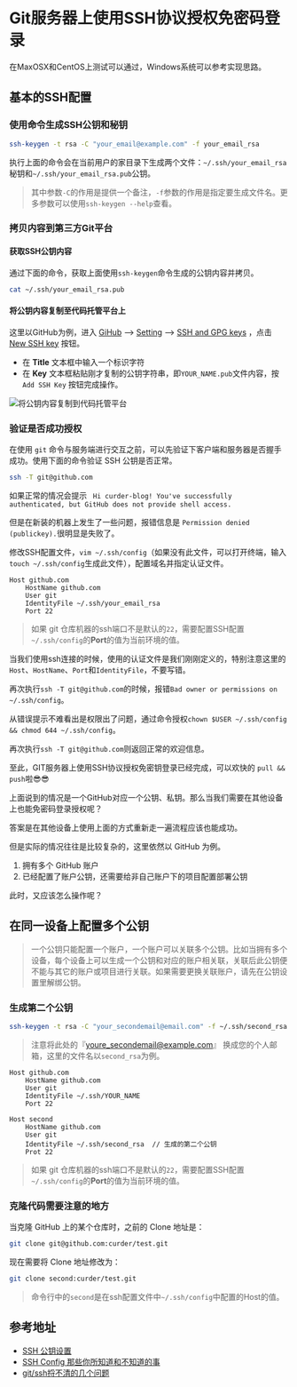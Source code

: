 # Git服务器上使用SSH协议授权免密码登录

在MaxOSX和CentOS上测试可以通过，Windows系统可以参考实现思路。

## 基本的SSH配置

### 使用命令生成SSH公钥和秘钥

```bash
ssh-keygen -t rsa -C "your_email@example.com" -f your_email_rsa
```

执行上面的命令会在当前用户的家目录下生成两个文件：`~/.ssh/your_email_rsa`秘钥和`~/.ssh/your_email_rsa.pub`公钥。

> 其中参数`-C`的作用是提供一个备注，`-f`参数的作用是指定要生成文件名。更多参数可以使用`ssh-keygen --help`查看。

### 拷贝内容到第三方Git平台

#### 获取SSH公钥内容

通过下面的命令，获取上面使用`ssh-keygen`命令生成的公钥内容并拷贝。

```bash
cat ~/.ssh/your_email_rsa.pub
```

#### 将公钥内容复制至代码托管平台上

这里以GitHub为例，进入 [GiHub](https://github.com/) --> [Setting](https://github.com/settings/profile)
--> [SSH and GPG keys](https://github.com/settings/keys) ，点击 [New SSH key](https://github.com/settings/ssh/new) 按钮。

- 在 **Title** 文本框中输入一个标识字符
- 在 **Key** 文本框粘贴刚才复制的公钥字符串，即`YOUR_NAME.pub`文件内容，按 `Add SSH Key` 按钮完成操作。

<img :src="$withBase('/images/tools/git/ssh-server-to-use-keyless-login-on-git-server/github-save-ssh-key.png')" alt="将公钥内容复制到代码托管平台">

### 验证是否成功授权

在使用 `git` 命令与服务端进行交互之前，可以先验证下客户端和服务器是否握手成功。使用下面的命令验证 SSH 公钥是否正常。

```bash
ssh -T git@github.com
```

如果正常的情况会提示 ` Hi curder-blog! You've successfully authenticated, but GitHub does not provide shell access.`

但是在新装的机器上发生了一些问题，报错信息是 `Permission denied (publickey).`很明显是失败了。

修改SSH配置文件，`vim ~/.ssh/config`（如果没有此文件，可以打开终端，输入`touch ~/.ssh/config`生成此文件），配置域名并指定认证文件。

```text
Host github.com
    HostName github.com
    User git
    IdentityFile ~/.ssh/your_email_rsa
    Port 22
```

> 如果 git 仓库机器的ssh端口不是默认的`22`，需要配置SSH配置`~/.ssh/config`的**Port**的值为当前环境的值。

当我们使用ssh连接的时候，使用的认证文件是我们刚刚定义的，特别注意这里的`Host`、`HostName`、`Port`和`IdentityFile`，不要写错。

再次执行`ssh -T git@github.com`的时候，报错`Bad owner or permissions on ~/.ssh/config`。

从错误提示不难看出是权限出了问题，通过命令授权`chown $USER ~/.ssh/config && chmod 644 ~/.ssh/config`。

再次执行`ssh -T git@github.com`则返回正常的欢迎信息。

至此，GIT服务器上使用SSH协议授权免密钥登录已经完成，可以欢快的 `pull && push`啦😎😎

上面说到的情况是一个GitHub对应一个公钥、私钥。那么当我们需要在其他设备上也能免密码登录授权呢？

答案是在其他设备上使用上面的方式重新走一遍流程应该也能成功。

但是实际的情况往往是比较复杂的，这里依然以 GitHub 为例。

1. 拥有多个 GitHub 账户
2. 已经配置了账户公钥，还需要给非自己账户下的项目配置部署公钥

此时，又应该怎么操作呢？

## 在同一设备上配置多个公钥

> 一个公钥只能配置一个账户，一个账户可以关联多个公钥。比如当拥有多个设备，每个设备上可以生成一个公钥和对应的账户相关联，关联后此公钥便不能与其它的账户或项目进行关联。如果需要更换关联账户，请先在公钥设置里解绑公钥。

### 生成第二个公钥

```bash
ssh-keygen -t rsa -C "your_secondemail@email.com" -f ~/.ssh/second_rsa
```

> 注意将此处的『youre_secondemail@example.com』 换成您的个人邮箱，这里的文件名以`second_rsa`为例。

```text
Host github.com
    HostName github.com
    User git
    IdentityFile ~/.ssh/YOUR_NAME
    Port 22

Host second
    HostName github.com
    User git
    IdentityFile ~/.ssh/second_rsa  // 生成的第二个公钥
    Prot 22
```

> 如果 git 仓库机器的ssh端口不是默认的`22`，需要配置SSH配置`~/.ssh/config`的**Port**的值为当前环境的值。

### 克隆代码需要注意的地方

当克隆 GitHub 上的某个仓库时，之前的 Clone 地址是：

```bash
git clone git@github.com:curder/test.git
```

现在需要将 Clone 地址修改为：

```bash
git clone second:curder/test.git
```

> 命令行中的`second`是在ssh配置文件中`~/.ssh/config`中配置的Host的值。

## 参考地址

- [SSH 公钥设置](https://coding.net/help/doc/git/ssh-key.html)
- [SSH Config 那些你所知道和不知道的事](https://deepzz.com/post/how-to-setup-ssh-config.html)
- [git/ssh捋不清的几个问题](http://www.cnblogs.com/hustskyking/p/problems-in-git-when-ssh.html)
